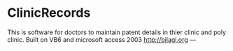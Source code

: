 # ClinicRecords
This is software for doctors to maintain patent details in thier clinic and poly clinic. Built on VB6 and microsoft access 2003 http://bilagi.org — 
